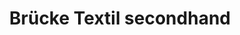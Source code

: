 ---
title: "Brücke Textil secondhand"
url: /kiel/bruecke-textil-secondhand/
shop: Gebrauchtwaren
---
